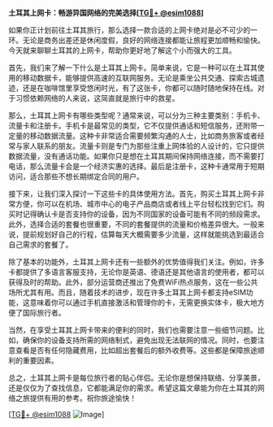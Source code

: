 **土耳其上网卡：畅游异国网络的完美选择[[TG💪+ @esim1088](https://t.me/s/esim1088)]**

如果你正计划前往土耳其旅行，那么选择一款合适的上网卡绝对是必不可少的一环。无论是商务出差还是休闲度假，良好的网络连接都能让旅程更加顺畅和愉快。今天就来聊聊土耳其的上网卡，帮助你更好地了解这个小而强大的工具。

首先，我们来了解一下什么是土耳其上网卡。简单来说，它是一种可以在土耳其使用的移动数据卡，能够提供高速的互联网服务。无论是乘坐公共交通、探索古城遗迹，还是在咖啡馆里享受悠闲时光，有了这张卡，你都可以随时随地保持在线。对于习惯依赖网络的人来说，这简直就是旅行中的救星。

那么，土耳其上网卡有哪些类型呢？通常来说，可以分为三种主要类别：手机卡、流量卡和注册卡。手机卡是最常见的类型，它不仅提供通话和短信服务，还附带一定量的移动数据流量。这种卡非常适合需要频繁沟通的人士，比如商务旅客或者经常与家人联系的朋友。流量卡则是专门为那些注重上网体验的人设计的，它只提供数据流量，没有通话功能。如果你只是想在土耳其期间保持网络连接，而不需要打电话，那么流量卡会是一个经济实惠的选择。最后是注册卡，这种卡通常用于短期访问，适合那些不想长期绑定合同的用户。

接下来，让我们深入探讨一下这些卡的具体使用方法。首先，购买土耳其上网卡非常方便，你可以在机场、城市中心的电子产品商店或者线上平台轻松找到它们。购买时记得确认卡是否支持你的设备，因为不同国家的设备可能有不同的频段需求。此外，选择合适的套餐也很重要，不同的套餐提供的流量和价格差异很大。一般来说，提前规划好自己的行程，估算每天大概需要多少流量，这样就能挑选到最适合自己需求的套餐了。

除了基本的功能外，土耳其上网卡还有一些额外的优势值得我们关注。例如，许多卡都提供了多语言客服支持，无论你是英语、德语还是其他语言的使用者，都可以获得及时的帮助。此外，部分运营商还推出了免费WiFi热点服务，这在一些公共场所尤其有用。而且，随着技术的进步，现在许多土耳其上网卡都支持eSIM功能，这意味着你可以通过手机直接激活和管理你的卡，无需更换实体卡，极大地方便了国际旅行者。

当然，在享受土耳其上网卡带来的便利的同时，我们也需要注意一些细节问题。比如，确保你的设备支持所需的网络制式，避免出现无法联网的情况。同时，也要注意查看是否有任何隐藏费用，比如超出套餐后的额外收费等。这些都是保障旅途顺利的重要因素。

总之，土耳其上网卡是每位旅行者的贴心伴侣。无论你是想保持联络、分享美景，还是仅仅为了查找信息，它都能满足你的需求。希望这篇文章能为你在土耳其的网络之旅提供有用的参考。祝你旅途愉快！

[[TG💪+ @esim1088](https://t.me/s/esim1088) ![Image](https://i.postimg.cc/4NQfJmqS/Snipaste-2025-05-13-00-14-12.png)]
